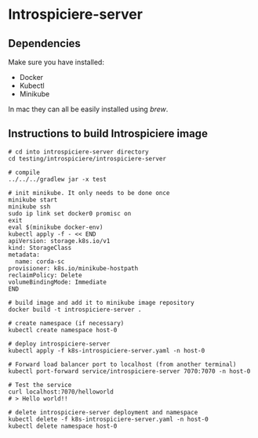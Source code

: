 # Introspiciere-server

## Dependencies

Make sure you have installed:
* Docker
* Kubectl
* Minikube

In mac they can all be easily installed using _brew_.

## Instructions to build Introspiciere image

```shell
# cd into introspiciere-server directory
cd testing/introspiciere/introspiciere-server

# compile
../../../gradlew jar -x test 

# init minikube. It only needs to be done once
minikube start
minikube ssh
sudo ip link set docker0 promisc on
exit
eval $(minikube docker-env)
kubectl apply -f - << END
apiVersion: storage.k8s.io/v1
kind: StorageClass
metadata:
  name: corda-sc
provisioner: k8s.io/minikube-hostpath
reclaimPolicy: Delete
volumeBindingMode: Immediate
END

# build image and add it to minikube image repository
docker build -t introspiciere-server .

# create namespace (if necessary)
kubectl create namespace host-0

# deploy introspiciere-server
kubectl apply -f k8s-introspiciere-server.yaml -n host-0

# Forward load balancer port to localhost (from another terminal)
kubectl port-forward service/introspiciere-server 7070:7070 -n host-0

# Test the service
curl localhost:7070/helloworld
# > Hello world!!

# delete introspiciere-server deployment and namespace
kubectl delete -f k8s-introspiciere-server.yaml -n host-0 
kubectl delete namespace host-0
```